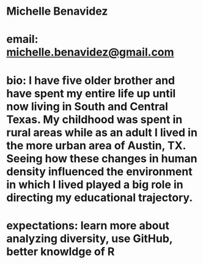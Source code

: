 # Michelle Benavidez
# email: michelle.benavidez@gmail.com
# bio:  I have five older brother and have spent my entire life up until now living in South and Central Texas.  My childhood was spent in rural areas while as an adult I lived in the more urban area of Austin, TX.  Seeing how these changes in human density influenced the environment in which I lived played a big role in directing my educational trajectory.

# expectations: learn more about analyzing diversity, use GitHub, better knowldge of R